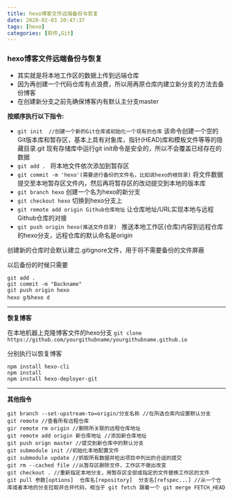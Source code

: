 ```yaml
---
title: hexo博客文件远端备份与恢复
date: 2020-02-03 20:47:37
tags: [hexo]
categories: [软件,Git]
---
```


### hexo博客文件远端备份与恢复

* 其实就是将本地工作区的数据上传到远端仓库
* 因为再创建一个代码仓库有点浪费，所以用再原仓库内建立新分支的方法去备份博客
* 在创建新分支之前先确保博客内有默认主分支master

**按顺序执行以下指令:**
* `git init  //创建一个新的Git仓库或初始化一个现有的仓库`
该命令创建一个空的Git版本库和暂存区，基本上具有对象库，指针(HEAD)库和模板文件等等的隐藏目录.git
现有存储库中运行git init命令是安全的，所以不会覆盖已经存在的数据
* `git add . `
将本地文件依次添加到暂存区
* `git commit -m 'hexo'(需要进行备份的文件名，比如说hexo的根目录)` 
将文件数据提交至本地暂存区文件内，然后再将暂存区的改动提交到本地的版本库
* `git branch hexo` 
创建一个名为hexo的新分支
* `git checkout hexo` 
切换到hexo分支上
* `git remote add origin Github仓库地址` 
让仓库地址/URL实现本地与远程Github仓库的对接
* `git push origin hexo(推送文件目录) `
推送本地工作区(仓库)内容到远程仓库的hexo分支，远程仓库的默认命名是origin

创建新的仓库时会默认建立.gitignore文件，用于将不需要备份的文件屏蔽

以后备份的时候只需要
```
git add .
git commit -m "Backname"
git push origin hexo
hexo g与hexo d
```
---

**恢复博客**

在本地机器上克隆博客文件的hexo分支
`git clone https://github.com/yourgithubname/yourgithubname.github.io`

分别执行以恢复博客
```
npm install hexo-cli
npm install
npm install hexo-deployer-git
```
---

**其他指令**
```
git branch --set-upstream-to=origin/分支名称 //在所选仓库内设置默认分支
git remote //查看所有远程仓库
gir remote rm origin //删除所关联的远程仓库地址
git remote add origin 新仓库地址 //添加新仓库地址
git push orign master //提交到新仓库中的默认分支
git submodule init //初始化本地配置文件
git submodule update //抓取所有数据并检出项目中列出的合适的提交
git rm --cached file //从暂存区删除文件，工作区不做出改变
git checkout . //重新指定本地分支，用暂存区全部或指定的文件替换工作区的文件
git pull 参数[options]  仓库名[repository]  分支名[refspec...] //从一个仓库或者本地的分支拉取并合并代码，相当于 git fetch 跟着一个 git merge FETCH_HEAD
```
